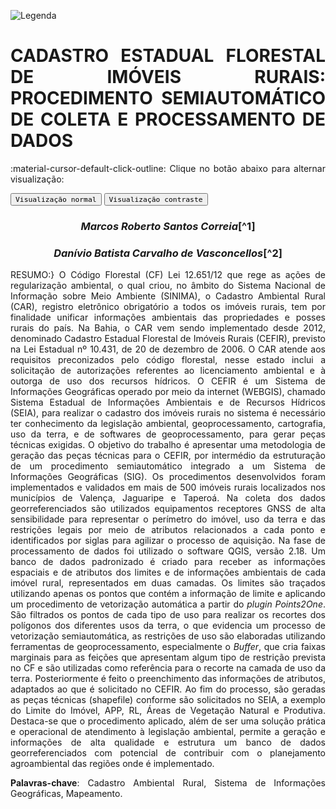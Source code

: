 
![Legenda](../imagens/capitulo.png)


# **CADASTRO ESTADUAL FLORESTAL DE IMÓVEIS RURAIS: PROCEDIMENTO SEMIAUTOMÁTICO DE COLETA E PROCESSAMENTO DE DADOS**

:material-cursor-default-click-outline: Clique no botão abaixo para alternar visualização:

<div class="tx-switch">
  <button data-md-color-scheme="default"><code>Visualização normal</code></button>
  <button data-md-color-scheme="slate"><code>Visualização contraste</code></button>
</div>

<script>
  var buttons = document.querySelectorAll("button[data-md-color-scheme]")
  buttons.forEach(function(button) {
    button.addEventListener("click", function() {
      var attr = this.getAttribute("data-md-color-scheme")
      document.body.setAttribute("data-md-color-scheme", attr)
      var name = document.querySelector("#__code_0 code span:nth-child(7)")
      name.textContent = attr
    })
  })
</script>

<style>
body {text-align: justify}
div.a {
  text-indent: 50px;
}
p.recuo {
  padding-left: 130px;
  font-size: small;
  text-align: justify;
}
</style>

<center><h3><em>Marcos Roberto Santos Correia</em>[^1]</h3></center>

<center><h3><em>Danívio Batista Carvalho de
Vasconcellos</em>[^2]</h3></center>

[^1]: CCAAB, UFRB, marcos_roberto9974@hotmail.com.

[^2]: CETEC, UFRB, danivio@ufrb.edu.br.

RESUMO:} O Código Florestal (CF) Lei 12.651/12 que rege as ações
de regularização ambiental, o qual criou, no âmbito do Sistema Nacional
de Informação sobre Meio Ambiente (SINIMA), o Cadastro Ambiental Rural
(CAR), registro eletrônico obrigatório a todos os imóveis rurais, tem
por finalidade unificar informações ambientais das propriedades e posses
rurais do país. Na Bahia, o CAR vem sendo implementado desde 2012,
denominado Cadastro Estadual Florestal de Imóveis Rurais (CEFIR),
previsto na Lei Estadual nº 10.431, de 20 de dezembro de 2006. O CAR
atende aos requisitos preconizados pelo código florestal, nesse estado
inclui a solicitação de autorizações referentes ao licenciamento
ambiental e à outorga de uso dos recursos hídricos. O CEFIR é um Sistema
de Informações Geográficas operado por meio da internet (WEBGIS),
chamado Sistema Estadual de Informações Ambientais e de Recursos
Hídricos (SEIA), para realizar o cadastro dos imóveis rurais no sistema
é necessário ter conhecimento da legislação ambiental, geoprocessamento,
cartografia, uso da terra, e de softwares de geoprocessamento, para
gerar peças técnicas exigidas. O objetivo do trabalho é apresentar uma
metodologia de geração das peças técnicas para o CEFIR, por intermédio
da estruturação de um procedimento semiautomático integrado a um Sistema
de Informações Geográficas (SIG). Os procedimentos desenvolvidos foram
implementados e validados em mais de 500 imóveis rurais localizados nos
municípios de Valença, Jaguaripe e Taperoá. Na coleta dos dados
georreferenciados são utilizados equipamentos receptores GNSS de alta
sensibilidade para representar o perímetro do imóvel, uso da terra e das
restrições legais por meio de atributos relacionados a cada ponto e
identificados por siglas para agilizar o processo de aquisição. Na fase
de processamento de dados foi utilizado o software QGIS, versão 2.18. Um
banco de dados padronizado é criado para receber as informações
espaciais e de atributos dos limites e de informações ambientais de cada
imóvel rural, representados em duas camadas. Os limites são traçados
utilizando apenas os pontos que contém a informação de limite e
aplicando um procedimento de vetorização automática a partir do
_plugin Points2One_. São filtrados os pontos de cada tipo de uso
para realizar os recortes dos polígonos dos diferentes usos da terra, o
que evidencia um processo de vetorização semiautomática, as restrições
de uso são elaboradas utilizando ferramentas de geoprocessamento,
especialmente o _Buffer_, que cria faixas marginais para as feições
que apresentam algum tipo de restrição prevista no CF e são utilizadas
como referência para o recorte na camada de uso da terra. Posteriormente
é feito o preenchimento das informações de atributos, adaptados ao que é
solicitado no CEFIR. Ao fim do processo, são geradas as peças técnicas
(shapefile) conforme são solicitados no SEIA, a exemplo do Limite do
Imóvel, APP, RL, Áreas de Vegetação Natural e Produtiva. Destaca-se que
o procedimento aplicado, além de ser uma solução prática e operacional
de atendimento à legislação ambiental, permite a geração e informações
de alta qualidade e estrutura um banco de dados georreferenciados com
potencial de contribuir com o planejamento agroambiental das regiões
onde é implementado.

**Palavras-chave**: Cadastro Ambiental Rural, Sistema de
Informações Geográficas, Mapeamento.